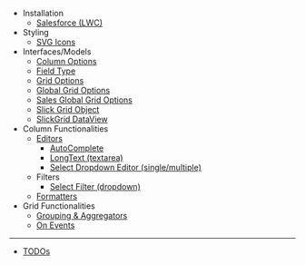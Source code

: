 * Installation
    * [Salesforce (LWC)](/ghiscoding/slickgrid-universal/wiki/Installation---Salesforce-(LWC))
* Styling
   * [SVG Icons](/ghiscoding/slickgrid-universal/wiki/SVG-Icons)
* Interfaces/Models
    * [Column Options](/ghiscoding/slickgrid-universal/blob/master/packages/common/src/interfaces/column.interface.ts)
    * [Field Type](/ghiscoding/slickgrid-universal/blob/master/packages/common/src/enums/fieldType.enum.ts)
    * [Grid Options](/ghiscoding/slickgrid-universal/blob/master/packages/common/src/interfaces/gridOption.interface.ts)
    * [Global Grid Options](/ghiscoding/slickgrid-universal/blob/master/packages/common/src/global-grid-options.ts)
    * [Sales Global Grid Options](/ghiscoding/slickgrid-universal/blob/master/packages/vanilla-bundle/src/salesforce-global-grid-options.ts)
    * [Slick Grid Object](/slickgrid-universal/blob/master/packages/common/src/interfaces/slickGrid.interface.ts)
    * [SlickGrid DataView](/slickgrid-universal/blob/master/packages/common/src/interfaces/slickDataView.interface.ts)
* Column Functionalities
    * [Editors](/ghiscoding/slickgrid-universal/wiki/Editors)
      * [AutoComplete](/ghiscoding/slickgrid-universal/wiki/AutoComplete-Editor)
      * [LongText (textarea)](/ghiscoding/slickgrid-universal/wiki/LongText-Editor-(textarea))
      * [Select Dropdown Editor (single/multiple)](/ghiscoding/slickgrid-universal/wiki/Select-Dropdown-Editor-(single,multiple))
    * Filters
        * [Select Filter (dropdown)](/ghiscoding/slickgrid-universal/wiki/Select-Filter)
    * [Formatters](/ghiscoding/slickgrid-universal/wiki/Formatters)
* Grid Functionalities
    * [Grouping & Aggregators](/ghiscoding/slickgrid-universal/wiki/Grouping-&-Aggregators)
    * [On Events](/ghiscoding/slickgrid-universal/wiki/Grid-&-DataView-Events)
---
* [TODOs](/ghiscoding/slickgrid-universal/wiki/TODOs)